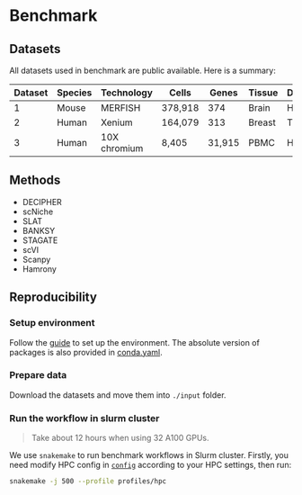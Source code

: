 # Benchmark

## Datasets

All datasets used in benchmark are public available. Here is a summary:

| **Dataset** | **Species** | **Technology** | Cells   | Genes  | **Tissue** | **Disease** | URL                                                          |
| ----------- | ----------- | -------------- | ------  | -----  | ---------- | ----------- | ------------------------------------------------------------ |
| 1           | Mouse       | MERFISH        | 378,918 | 374    | Brain      | Health      | [Link](https://www.cell.com/cell/fulltext/S0092-8674(22)01523-9) |
| 2           | Human       | Xenium         | 164,079 | 313    | Breast     | Tumor       | [Link](https://www.nature.com/articles/s41467-023-43458-x)   |
| 3           | Human       | 10X chromium   | 8,405   | 31,915 | PBMC       | Health      | [Link](https://www.10xgenomics.com/datasets)                 |


## Methods
- DECIPHER
- scNiche
- SLAT
- BANKSY
- STAGATE
- scVI
- Scanpy
- Hamrony


## Reproducibility

### Setup environment
Follow the [guide](./env/README.md) to set up the environment. The absolute version of packages is also provided in [conda.yaml](env/conda.yaml).

### Prepare data

Download the datasets and move them into `./input` folder.

### Run the workflow in slurm cluster

> Take about 12 hours when using 32 A100 GPUs.

We use `snakemake` to run benchmark workflows in Slurm cluster. Firstly, you need modify HPC config in [`config`](./profiles/hpc/hpc.yaml) according to your HPC settings, then run:

```sh
snakemake -j 500 --profile profiles/hpc
```
